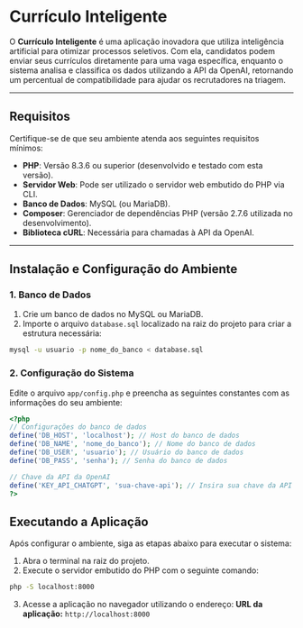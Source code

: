# Currículo Inteligente

O **Currículo Inteligente** é uma aplicação inovadora que utiliza inteligência artificial para otimizar processos seletivos. Com ela, candidatos podem enviar seus currículos diretamente para uma vaga específica, enquanto o sistema analisa e classifica os dados utilizando a API da OpenAI, retornando um percentual de compatibilidade para ajudar os recrutadores na triagem.

---

## Requisitos

Certifique-se de que seu ambiente atenda aos seguintes requisitos mínimos:

- **PHP**: Versão 8.3.6 ou superior (desenvolvido e testado com esta versão).
- **Servidor Web**: Pode ser utilizado o servidor web embutido do PHP via CLI.
- **Banco de Dados**: MySQL (ou MariaDB).
- **Composer**: Gerenciador de dependências PHP (versão 2.7.6 utilizada no desenvolvimento).
- **Biblioteca cURL**: Necessária para chamadas à API da OpenAI.

---

## Instalação e Configuração do Ambiente

### 1. Banco de Dados

1. Crie um banco de dados no MySQL ou MariaDB.
2. Importe o arquivo `database.sql` localizado na raiz do projeto para criar a estrutura necessária:

```bash
mysql -u usuario -p nome_do_banco < database.sql
```

### 2. Configuração do Sistema

Edite o arquivo `app/config.php` e preencha as seguintes constantes com as informações do seu ambiente:

```php
<?php
// Configurações do banco de dados
define('DB_HOST', 'localhost'); // Host do banco de dados
define('DB_NAME', 'nome_do_banco'); // Nome do banco de dados
define('DB_USER', 'usuario'); // Usuário do banco de dados
define('DB_PASS', 'senha'); // Senha do banco de dados

// Chave da API da OpenAI
define('KEY_API_CHATGPT', 'sua-chave-api'); // Insira sua chave da API da OpenAI
?>
```

## Executando a Aplicação

Após configurar o ambiente, siga as etapas abaixo para executar o sistema:

1. Abra o terminal na raiz do projeto.
2. Execute o servidor embutido do PHP com o seguinte comando:

```bash
php -S localhost:8000
```

3. Acesse a aplicação no navegador utilizando o endereço:
**URL da aplicação:** `http://localhost:8000`
